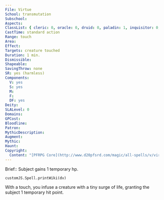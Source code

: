 ```yaml
---
File: Virtue
School: transmutation
Subschool: 
Aspects: 
ClassList: { cleric: 0, oracle: 0, druid: 0, paladin: 1, inquisitor: 0, shaman: 0, psychic: 0, spiritualist: 0, medium: 0 }
CastTime: standard action
Range: touch
Area: 
Effect: 
Targets: creature touched
Duration: 1 min.
Dismissible: 
Shapeable: 
SavingThrow: none
SR: yes (harmless)
Components:
  V: yes
  S: yes
  M: 
  F: 
  DF: yes
Deity: 
SLALevel: 0
Domains: 
GPCost: 
Bloodline: 
Patron: 
MythicDescription: 
Augment: 
Mythic: 
Haunt: 
Copyright:
  Content: "[PFRPG Core](http://www.d20pfsrd.com/magic/all-spells/v/virtue)"
---
```

Brief:: Subject gains 1 temporary hp.

```dataviewjs
customJS.Spell.printWiki(dv)
```

With a touch, you infuse a creature with a tiny surge of life, granting the subject 1 temporary hit point.
